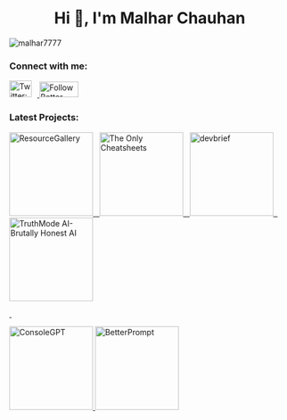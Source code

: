 <h1 align="center">Hi 👋, I'm Malhar Chauhan</h1>

<p align="left"> <img src="https://komarev.com/ghpvc/?username=malhar7777&label=Profile%20views&color=0e75b6&style=flat" alt="malhar7777" /> </p>

### Connect with me:

<p align="left">
  <a href="https://twitter.com/malhar_7" target="_blank" rel="noopener noreferrer">
    <img
      src="https://raw.githubusercontent.com/rahuldkjain/github-profile-readme-generator/master/src/images/icons/Social/twitter.svg"
      alt="Twitter: malhar_7"
      width="40"
      height="30"
      style="margin-right: 10px;"
    />
  </a>
    <a href="https://www.producthunt.com/products/better-prompt?utm_source=badge-follow&utm_medium=badge&utm_source=badge-better-prompt" target="_blank" rel="noopener noreferrer">
    <img
      src="https://api.producthunt.com/widgets/embed-image/v1/follow.svg?product_id=1065968&theme=dark&size=small"
      alt="Follow Better Prompt on Product Hunt"
      width="70"
      height="28"
    />
  </a>
  </p>

### Latest Projects:
<p align="left">


  <a href="https://www.resourcegallery.xyz">
  <img src="https://ik.imagekit.io/zh57cbpyz/ProjectImages/Github%20Badges/Frame%2032.png?updatedAt=1750081448742"
      alt="ResourceGallery"
    width="150px"
  </a>
&nbsp;
  <a href="https://malharchauhan7.github.io/the-only-cheatsheets/">
  <img src="https://ik.imagekit.io/zh57cbpyz/ProjectImages/Github%20Badges/Frame%2034.png?updatedAt=1750081448692"
      alt="The Only Cheatsheets"
    width="150px"
  </a>
&nbsp;
    
<a href="https://www.devbrief.xyz/">
  <img src="https://ik.imagekit.io/zh57cbpyz/ProjectImages/Github%20Badges/Frame%2031-1.png?updatedAt=1750081448730"
      alt="devbrief"
      width="150px"

</a>
&nbsp;
  <a href="https://truthmode-ai.lovable.app/">
  <img src="https://ik.imagekit.io/zh57cbpyz/ProjectImages/Github%20Badges/Frame%2037.png?updatedAt=1750081448722"
      alt="TruthMode AI- Brutally Honest AI"
    width="150px"
  </a>

&nbsp;

  <a href="https://console-gpt.vercel.app/">
  <img src="https://ik.imagekit.io/zh57cbpyz/ProjectImages/Github%20Badges/Frame%2036.png?updatedAt=1750081448600"
      alt="ConsoleGPT"
    width="150px"
  </a>

    
<a href="https://betterprompt-gen.vercel.app/">
  <img src="https://ik.imagekit.io/zh57cbpyz/ProjectImages/Github%20Badges/Frame%2031.png?updatedAt=1750081448644"
      alt="BetterPrompt"
    width="150px"

</a>
    
</p>
